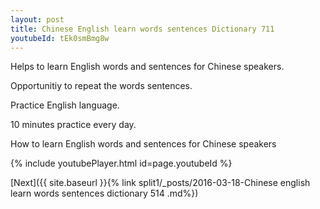 ```yaml
---
layout: post
title: Chinese English learn words sentences Dictionary 711 
youtubeId: tEk0smBmg8w
---
```

 
 
Helps to learn English words and sentences for Chinese speakers.

Opportunitiy to repeat the words sentences. 

Practice English language. 
 
10 minutes practice every day. 
 
How to learn English words and sentences for Chinese speakers 
 
{% include youtubePlayer.html id=page.youtubeId %}
 
 
[Next]({{ site.baseurl }}{% link  split1/_posts/2016-03-18-Chinese english learn words sentences dictionary 514 .md%})
 
